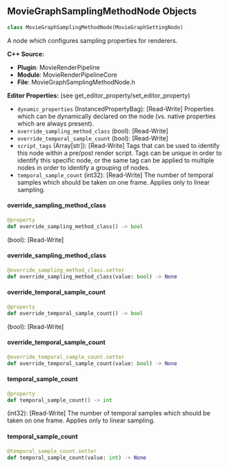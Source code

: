 ## MovieGraphSamplingMethodNode Objects

```python
class MovieGraphSamplingMethodNode(MovieGraphSettingNode)
```

A node which configures sampling properties for renderers.

**C++ Source:**

- **Plugin**: MovieRenderPipeline
- **Module**: MovieRenderPipelineCore
- **File**: MovieGraphSamplingMethodNode.h

**Editor Properties:** (see get_editor_property/set_editor_property)

- ``dynamic_properties`` (InstancedPropertyBag):  [Read-Write] Properties which can be dynamically declared on the node (vs. native properties which are always present).
- ``override_sampling_method_class`` (bool):  [Read-Write]
- ``override_temporal_sample_count`` (bool):  [Read-Write]
- ``script_tags`` (Array[str]):  [Read-Write] Tags that can be used to identify this node within a pre/post render script. Tags can be unique in order to identify this specific node,
  or the same tag can be applied to multiple nodes in order to identify a grouping of nodes.
- ``temporal_sample_count`` (int32):  [Read-Write] The number of temporal samples which should be taken on one frame. Applies only to linear sampling.

<a id="unreal.MovieGraphSamplingMethodNode.override_sampling_method_class"></a>

#### override_sampling_method_class

```python
@property
def override_sampling_method_class() -> bool
```

(bool):  [Read-Write]

<a id="unreal.MovieGraphSamplingMethodNode.override_sampling_method_class"></a>

#### override_sampling_method_class

```python
@override_sampling_method_class.setter
def override_sampling_method_class(value: bool) -> None
```

<a id="unreal.MovieGraphSamplingMethodNode.override_temporal_sample_count"></a>

#### override_temporal_sample_count

```python
@property
def override_temporal_sample_count() -> bool
```

(bool):  [Read-Write]

<a id="unreal.MovieGraphSamplingMethodNode.override_temporal_sample_count"></a>

#### override_temporal_sample_count

```python
@override_temporal_sample_count.setter
def override_temporal_sample_count(value: bool) -> None
```

<a id="unreal.MovieGraphSamplingMethodNode.temporal_sample_count"></a>

#### temporal_sample_count

```python
@property
def temporal_sample_count() -> int
```

(int32):  [Read-Write] The number of temporal samples which should be taken on one frame. Applies only to linear sampling.

<a id="unreal.MovieGraphSamplingMethodNode.temporal_sample_count"></a>

#### temporal_sample_count

```python
@temporal_sample_count.setter
def temporal_sample_count(value: int) -> None
```

<a id="unreal.MovieGraphSelectNode"></a>
